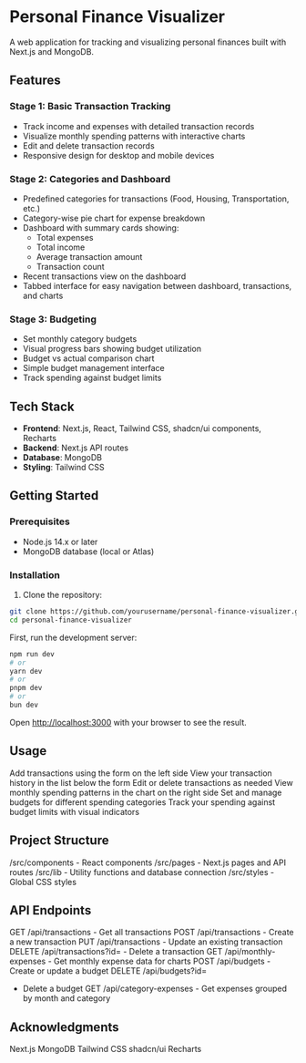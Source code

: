 
# Personal Finance Visualizer

A web application for tracking and visualizing personal finances built with Next.js and MongoDB.

## Features

### Stage 1: Basic Transaction Tracking
- Track income and expenses with detailed transaction records
- Visualize monthly spending patterns with interactive charts
- Edit and delete transaction records
- Responsive design for desktop and mobile devices

### Stage 2: Categories and Dashboard
- Predefined categories for transactions (Food, Housing, Transportation, etc.)
- Category-wise pie chart for expense breakdown
- Dashboard with summary cards showing:
  - Total expenses
  - Total income
  - Average transaction amount
  - Transaction count
- Recent transactions view on the dashboard
- Tabbed interface for easy navigation between dashboard, transactions, and charts

### Stage 3: Budgeting
- Set monthly category budgets
- Visual progress bars showing budget utilization
- Budget vs actual comparison chart
- Simple budget management interface
- Track spending against budget limits

## Tech Stack

- **Frontend**: Next.js, React, Tailwind CSS, shadcn/ui components, Recharts
- **Backend**: Next.js API routes
- **Database**: MongoDB
- **Styling**: Tailwind CSS

## Getting Started

### Prerequisites

- Node.js 14.x or later
- MongoDB database (local or Atlas)

### Installation

1. Clone the repository:

```bash
git clone https://github.com/yourusername/personal-finance-visualizer.git
cd personal-finance-visualizer
```

First, run the development server:

```bash
npm run dev
# or
yarn dev
# or
pnpm dev
# or
bun dev
```

Open [http://localhost:3000](http://localhost:3000) with your browser to see the result.

## Usage
Add transactions using the form on the left side
View your transaction history in the list below the form
Edit or delete transactions as needed
View monthly spending patterns in the chart on the right side
Set and manage budgets for different spending categories
Track your spending against budget limits with visual indicators

## Project Structure
/src/components - React components
/src/pages - Next.js pages and API routes
/src/lib - Utility functions and database connection
/src/styles - Global CSS styles

## API Endpoints
GET /api/transactions - Get all transactions
POST /api/transactions - Create a new transaction
PUT /api/transactions - Update an existing transaction
DELETE /api/transactions?id=<id> - Delete a transaction
GET /api/monthly-expenses - Get monthly expense data for charts
POST /api/budgets - Create or update a budget
DELETE /api/budgets?id=
- Delete a budget
GET /api/category-expenses - Get expenses grouped by month and category


## Acknowledgments
Next.js
MongoDB
Tailwind CSS
shadcn/ui
Recharts
